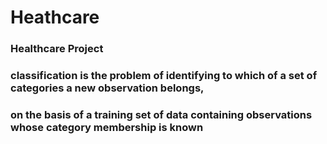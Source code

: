 # Heathcare

### Healthcare Project
### classification is the problem of identifying to which of a set of categories a new observation belongs, 
### on the basis of a training set of data containing observations whose category membership is known
